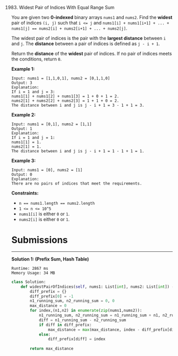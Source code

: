 1983. Widest Pair of Indices With Equal Range Sum

You are given two **0-indexed** binary arrays `nums1` and `nums2`. Find the **widest** pair of indices `(i, j)` such that `i <= j` and `nums1[i] + nums1[i+1] + ... + nums1[j] == nums2[i] + nums2[i+1] + ... + nums2[j]`.

The widest pair of indices is the pair with the **largest distance** between `i` and `j`. The **distance** between a pair of indices is defined as `j - i + 1`.

Return the **distance** of the **widest** pair of indices. If no pair of indices meets the conditions, return `0`.

 

**Example 1:**
```
Input: nums1 = [1,1,0,1], nums2 = [0,1,1,0]
Output: 3
Explanation:
If i = 1 and j = 3:
nums1[1] + nums1[2] + nums1[3] = 1 + 0 + 1 = 2.
nums2[1] + nums2[2] + nums2[3] = 1 + 1 + 0 = 2.
The distance between i and j is j - i + 1 = 3 - 1 + 1 = 3.
```

**Example 2:**
```
Input: nums1 = [0,1], nums2 = [1,1]
Output: 1
Explanation:
If i = 1 and j = 1:
nums1[1] = 1.
nums2[1] = 1.
The distance between i and j is j - i + 1 = 1 - 1 + 1 = 1.
```

**Example 3:**
```
Input: nums1 = [0], nums2 = [1]
Output: 0
Explanation:
There are no pairs of indices that meet the requirements.
```

**Constraints:**

* `n == nums1.length == nums2.length`
* `1 <= n <= 10^5`
* `nums1[i]` is either `0` or `1`.
* `nums2[i]` is either `0` or `1`.

# Submissions
---
**Solution 1: (Prefix Sum, Hash Table)**
```
Runtime: 2867 ms
Memory Usage: 34 MB
```
```python
class Solution:
    def widestPairOfIndices(self, nums1: List[int], nums2: List[int]) -> int:
        diff_prefix = {}
        diff_prefix[0] = -1
        n1_running_sum, n2_running_sum = 0, 0
        max_distance = 0
        for index,(n1,n2) in enumerate(zip(nums1,nums2)):
            n1_running_sum, n2_running_sum = n1_running_sum + n1, n2_running_sum + n2
            diff = n1_running_sum - n2_running_sum
            if diff in diff_prefix:
                max_distance = max(max_distance, index - diff_prefix[diff])
            else:
                diff_prefix[diff] = index
        
        return max_distance
```
